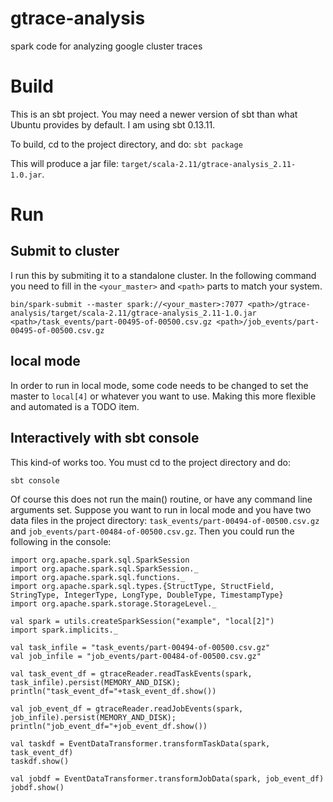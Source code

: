 # gtrace-analysis
spark code for analyzing google cluster traces

# Build
This is an sbt project.  You may need a newer version of sbt than what Ubuntu provides by default.  I am using sbt 0.13.11.

To build, cd to the project directory, and do: ```sbt package```

This will produce a jar file: `target/scala-2.11/gtrace-analysis_2.11-1.0.jar`.

# Run

## Submit to cluster
I run this by submiting it to a standalone cluster.  In the following command you need to fill in the `<your_master>` and `<path>` parts to match your system.

```
bin/spark-submit --master spark://<your_master>:7077 <path>/gtrace-analysis/target/scala-2.11/gtrace-analysis_2.11-1.0.jar <path>/task_events/part-00495-of-00500.csv.gz <path>/job_events/part-00495-of-00500.csv.gz
```

## local mode
In order to run in local mode, some code needs to be changed to set the master to `local[4]` or whatever you want to use.  Making this more flexible and automated is a TODO item.


## Interactively with sbt console
This kind-of works too.  You must cd to the project directory and do:
```
sbt console
```
Of course this does not run the main() routine, or have any command line arguments set.  Suppose you want to run in local mode and you have two data files in the project directory: `task_events/part-00494-of-00500.csv.gz` and `job_events/part-00484-of-00500.csv.gz`.  Then you could run the following in the console:
```
import org.apache.spark.sql.SparkSession
import org.apache.spark.sql.SparkSession._
import org.apache.spark.sql.functions._
import org.apache.spark.sql.types.{StructType, StructField, StringType, IntegerType, LongType, DoubleType, TimestampType}
import org.apache.spark.storage.StorageLevel._

val spark = utils.createSparkSession("example", "local[2]")
import spark.implicits._

val task_infile = "task_events/part-00494-of-00500.csv.gz"
val job_infile = "job_events/part-00484-of-00500.csv.gz"

val task_event_df = gtraceReader.readTaskEvents(spark, task_infile).persist(MEMORY_AND_DISK);
println("task_event_df="+task_event_df.show())

val job_event_df = gtraceReader.readJobEvents(spark, job_infile).persist(MEMORY_AND_DISK);
println("job_event_df="+job_event_df.show())

val taskdf = EventDataTransformer.transformTaskData(spark, task_event_df)
taskdf.show()

val jobdf = EventDataTransformer.transformJobData(spark, job_event_df)
jobdf.show()
```


